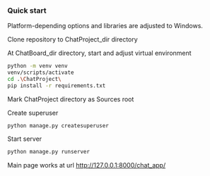 ### Quick start

Platform-depending options and libraries are adjusted to Windows.

Clone repository to ChatProject_dir directory


At ChatBoard_dir directory, start and adjust virtual environment
```bash
python -m venv venv
venv/scripts/activate
cd .\ChatProject\ 
pip install -r requirements.txt
```

Mark ChatProject directory as Sources root

Create superuser
```
python manage.py createsuperuser
``` 

Start server
```bash
python manage.py runserver
```

Main page works at url http://127.0.0.1:8000/chat_app/ 
